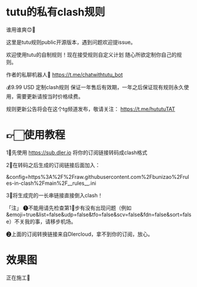 # tutu的私有clash规则
谁用谁爽😊🥰

这里是tutu规则public开源版本，遇到问题欢迎提issue。

欢迎使用tutu的自制规则！现在接受规则自定义计划 随心所欲定制你自己的规则。

作者的私聊机器人🤖️ https://t.me/chatwithtutu_bot

💰9.99 USD 定制clash规则 保证一年售后有效期，一年之后保证现有规则永久使用，需要更新请按当时价格续费。

规则更新公告将会在这个tg频道发布，敬请关注： https://t.me/hututuTAT


# 👉🏻使用教程
1⃣️先使用  https://sub.dler.io 将你的订阅链接转码成clash格式

2⃣️在转码之后生成的订阅链接后面加入：

&config=https%3A%2F%2Fraw.githubusercontent.com%2Fbunizao%2Frules-in-clash%2Fmain%2F__rules__.ini

3⃣️将生成完的一长串链接直接倒入clash！

「注」
❶不能用请先检查第1⃣️步有没有出现问题（例如&emoji=true&list=false&udp=false&tfo=false&scv=false&fdn=false&sort=false）不关我的事，请移步机场。

❷上面的订阅转换链接来自Dlercloud，拿不到你的订阅，放心。

# 效果图

正在施工🚧
